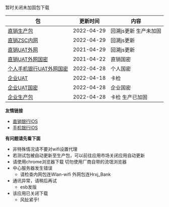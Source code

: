 暂时关闭未加固包下载

|  包   | 更新时间  | 内容  |
|  ----  | ----  |----  |
| [直销生产包](https://www.pgyer.com/dsbank_release)  | 2022-04-29 | 回溯js更新 生产未加固 |
| [直销ZSC内网](https://www.pgyer.com/dsbank_zsc_w)   | 2022-04-29 |回溯js更新 |
| [直销UAT外网](https://www.pgyer.com/dsbank_uat_w)  | 2021-04-29 | 回溯js更新 |
| [直销UAT外网国密](https://www.pgyer.com/dsbank_gm)  | 2021-04-22 | 直销国密 |
| [个人手机银行UAT外网国密](https://www.pgyer.com/pmobile_gmUATW)  | 2022-04-28 | 个人国密 |
| [企业UAT](https://www.pgyer.com/qyBank_uat)  | 2022-04-18 | 卡检 |
| [企业UAT国密](https://www.pgyer.com/qyBank_gm)  | 2022-04-28 | 企业国密 |
| [企业生产包](https://www.pgyer.com/qyBank_release)   | 2022-04-28 | 卡检 生产已加固 |

**友情链接**
+ [直销银行IOS](http://d.7short.com/hrxjubank)
+ [手机银行IOS](http://d.7short.com/hrxjpmbank)

**有问题请先看下面**
+ 非特殊情况请不要对wifi设置代理
+ 若测试包被自动更新至生产包，可以前往应用市场关闭应用自动更新
+ 请使用chrome浏览器下载 切勿使用厂商自带的流氓浏览器
+ 中心服务器发生错误
  + 请检查内网包连Wlan-wifi 外网包连Hrxj_Bank
+ 通讯异常，请稍后再试
  + esb发版
+ 该应用已关闭下载
  + 风扯紧乎!

